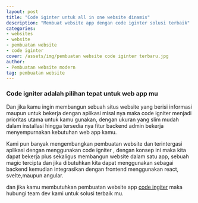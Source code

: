 ```yaml
---
layout: post
title: "Code iginter untuk all in one website dinamis"
description: "Membuat website app dengan code iginter solusi terbaik"
categories: 
- websites
- website
- pembuatan website
- code iginter
cover: /assets/img/pembuatan website code iginter terbaru.jpg
author:
- Pembuatan website modern
tag: pembuatan website
---
```


### Code igniter adalah pilihan tepat untuk web app mu


Dan jika kamu ingin membangun sebuah situs website yang berisi informasi maupun untuk bekerja dengan aplikasi misal nya maka code igniter menjadi prioritas utama untuk kamu gunakan, dengan ukuran yang slim mudah dalam installasi hingga tersedia nya fitur backend admin bekerja menyempurnakan kebutuhan web app kamu.

Kami pun banyak mengembangkan pembuatan website dan terintergasi aplikasi dengan menggunakan code igniter , dengan konsep ini maka kita dapat bekerja plus sekaligus membangun website dalam satu app, sebuah magic tercipta dan jika dibutuhkan kita dapat menggunakan sebagai backend kemudian integrasikan dengan frontend menggunakan react, svelte,maupun angular.

dan jika kamu membutuhkan pembuatan website app [code ingiter](https://codeigniter.com/) maka hubungi team dev kami untuk solusi terbaik mu.